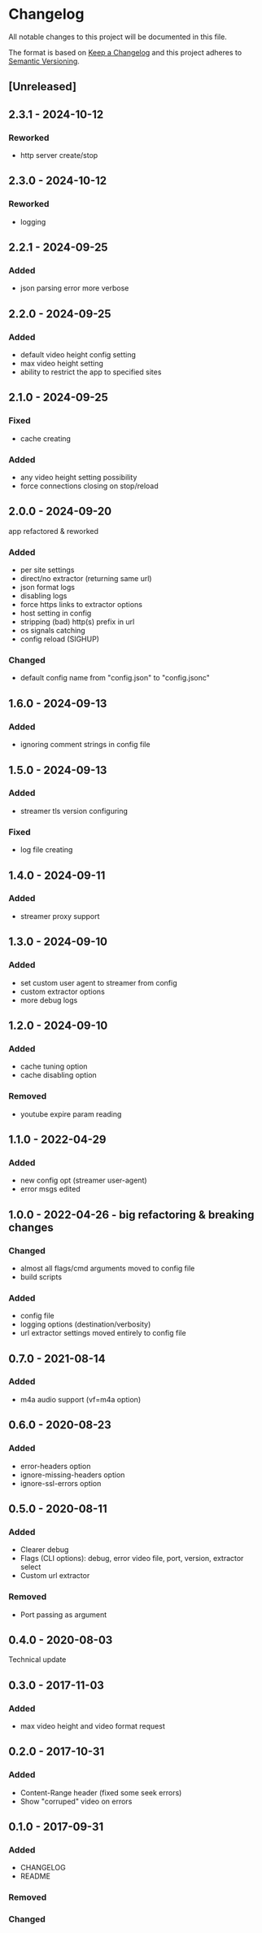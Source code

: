 # Changelog
All notable changes to this project will be documented in this file.

The format is based on [Keep a Changelog](http://keepachangelog.com/en/1.0.0/)
and this project adheres to [Semantic Versioning](http://semver.org/spec/v2.0.0.html).

## [Unreleased]

## 2.3.1 - 2024-10-12
### Reworked
- http server create/stop

## 2.3.0 - 2024-10-12
### Reworked
- logging

## 2.2.1 - 2024-09-25
### Added
- json parsing error more verbose

## 2.2.0 - 2024-09-25
### Added
- default video height config setting
- max video height setting
- ability to restrict the app to specified sites

## 2.1.0 - 2024-09-25
### Fixed
- cache creating
### Added
- any video height setting possibility
- force connections closing on stop/reload

## 2.0.0 - 2024-09-20
app refactored & reworked
### Added
- per site settings
- direct/no extractor (returning same url)
- json format logs
- disabling logs
- force https links to extractor options
- host setting in config
- stripping (bad) http(s) prefix in url
- os signals catching
- config reload (SIGHUP)
### Changed
- default config name from "config.json" to "config.jsonc"

## 1.6.0 - 2024-09-13
### Added           
- ignoring comment strings in config file

## 1.5.0 - 2024-09-13
### Added
- streamer tls version configuring
### Fixed
- log file creating

## 1.4.0 - 2024-09-11
### Added
- streamer proxy support

## 1.3.0 - 2024-09-10
### Added
- set custom user agent to streamer from config
- custom extractor options
- more debug logs

## 1.2.0 - 2024-09-10
### Added
- cache tuning option
- cache disabling option
### Removed
- youtube expire param reading
  
## 1.1.0 - 2022-04-29
### Added
- new config opt (streamer user-agent)
- error msgs edited

## 1.0.0 - 2022-04-26 - big refactoring & breaking changes
### Changed
- almost all flags/cmd arguments moved to config file
- build scripts
### Added
- config file
- logging options (destination/verbosity)
- url extractor settings moved entirely to config file

## 0.7.0 - 2021-08-14
### Added
- m4a audio support (vf=m4a option)

## 0.6.0 - 2020-08-23
### Added
- error-headers option
- ignore-missing-headers option
- ignore-ssl-errors option

## 0.5.0 - 2020-08-11
### Added
- Clearer debug
- Flags (CLI options): debug, error video file, port, version, extractor select
- Custom url extractor
### Removed
- Port passing as argument

## 0.4.0 - 2020-08-03
Technical update

## 0.3.0 - 2017-11-03
### Added
- max video height and video format request

## 0.2.0 - 2017-10-31
### Added
- Content-Range header (fixed some seek errors)
- Show "corruped" video on errors

## 0.1.0 - 2017-09-31
### Added
- CHANGELOG
- README

### Removed

### Changed
